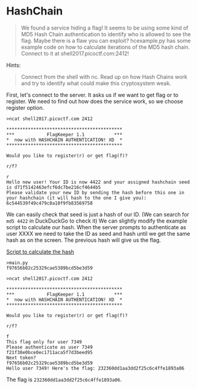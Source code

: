 # HashChain

> We found a service hiding a flag! It seems to be using some kind of MD5 Hash Chain authentication to identify who is allowed to see the flag. Maybe there is a flaw you can exploit? hcexample.py has some example code on how to calculate iterations of the MD5 hash chain. Connect to it at shell2017.picoctf.com:2412!

Hints:

> Connect from the shell with nc. Read up on how Hash Chains work and try to identify what could make this cryptosystem weak.

First, let's connect to the server. It asks us if we want to get flag or to register. We need to find out how does the service work, so we choose register option.

```
>ncat shell2017.picoctf.com 2412

*******************************************
***            FlagKeeper 1.1           ***
*  now with HASHCHAIN AUTHENTICATION! XD  *
*******************************************

Would you like to register(r) or get flag(f)?

r/f?

r
Hello new user! Your ID is now 4422 and your assigned hashchain seed is d71f5142463efcf6dc7be216cf4644b5
Please validate your new ID by sending the hash before this one in your hashchain (it will hash to the one I give you):
6c544539f49c479c8a10f9fb83569758
```

We can easily check that seed is just a hash of our ID. (We can search for `md5 4422` in DuckDuckGo to check it)
We can slightly modify the example script to calculate our hash. When the server prompts to authenticate as user XXXX we need to take the ID as seed and hash until we get the same hash as on the screen.
The previous hash will give us the flag.

[Script to calculate the hash](main.py)
```
>main.py
f97656b02c25329cae5389bcd5be3d59
```

```
>ncat shell2017.picoctf.com 2412

*******************************************
***            FlagKeeper 1.1           ***
*  now with HASHCHAIN AUTHENTICATION! XD  *
*******************************************

Would you like to register(r) or get flag(f)?

r/f?

f
This flag only for user 7349
Please authenticate as user 7349
f21f38e0bce0ec1711aca5f7d3beed95
Next token?
f97656b02c25329cae5389bcd5be3d59
Hello user 7349! Here's the flag: 232360dd1aa3dd2f25c6c4ffe1893a06
```

The flag is `232360dd1aa3dd2f25c6c4ffe1893a06`.